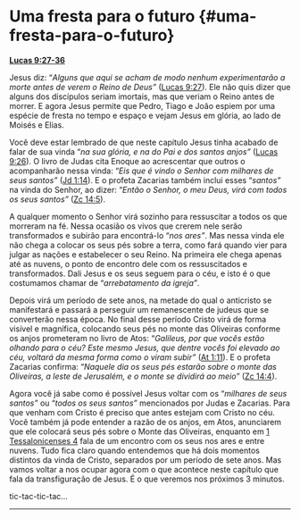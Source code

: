 # Uma fresta para o futuro {#uma-fresta-para-o-futuro}

[**Lucas 9:27-36**](http://bibliaonline.com.br/acf/lc/9/27-36)

Jesus diz: “_Alguns que aqui se acham de modo nenhum experimentarão a morte antes de verem o Reino de Deus”_ ([Lucas 9:27](http://bibliaonline.com.br/acf/lc/9/27)). Ele não quis dizer que alguns dos discípulos seriam imortais, mas que veriam o Reino antes de morrer. E agora Jesus permite que Pedro, Tiago e João espiem por uma espécie de fresta no tempo e espaço e vejam Jesus em glória, ao lado de Moisés e Elias.

Você deve estar lembrado de que neste capítulo Jesus tinha acabado de falar de sua vinda “_na sua glória, e na do Pai e dos santos anjos”_ ([Lucas 9:26](http://bibliaonline.com.br/acf/lc/9/26)). O livro de Judas cita Enoque ao acrescentar que outros o acompanharão nessa vinda: “_Eis que é vindo o Senhor com milhares de seus santos”_ ([Jd 1:14](http://bibliaonline.com.br/acf/jd/1/14)). E o profeta Zacarias também inclui esses “_santos”_ na vinda do Senhor, ao dizer: “_Então o Senhor, o meu Deus, virá com todos os seus santos”_ ([Zc 14:5](http://bibliaonline.com.br/acf/zc/14/5)).

A qualquer momento o Senhor virá sozinho para ressuscitar a todos os que morreram na fé. Nessa ocasião os vivos que crerem nele serão transformados e subirão para encontrá-lo “_nos ares”_. Mas nessa vinda ele não chega a colocar os seus pés sobre a terra, como fará quando vier para julgar as nações e estabelecer o seu Reino. Na primeira ele chega apenas até as nuvens, o ponto de encontro dele com os ressuscitados e transformados. Dali Jesus e os seus seguem para o céu, e isto é o que costumamos chamar de “_arrebatamento da igreja”_.

Depois virá um período de sete anos, na metade do qual o anticristo se manifestará e passará a perseguir um remanescente de judeus que se converterão nessa época. No final desse período Cristo virá de forma visível e magnífica, colocando seus pés no monte das Oliveiras conforme os anjos prometeram no livro de Atos: “_Galileus, por que vocês estão olhando para o céu? Este mesmo Jesus, que dentre vocês foi elevado ao céu, voltará da mesma forma como o viram subir”_ ([At 1:11](http://bibliaonline.com.br/acf/atos/1/11)). E o profeta Zacarias confirma: “_Naquele dia os seus pés estarão sobre o monte das Oliveiras, a leste de Jerusalém, e o monte se dividirá ao meio”_ ([Zc 14:4](http://bibliaonline.com.br/acf/zc/14/4)).

Agora você já sabe como é possível Jesus voltar com os “_milhares de seus santos”_ ou “_todos os seus santos”_ mencionados por Judas e Zacarias. Para que venham com Cristo é preciso que antes estejam com Cristo no céu. Você também já pode entender a razão de os anjos, em Atos, anunciarem que ele colocará seus pés sobre o Monte das Oliveiras, enquanto em [1 Tessalonicenses 4](http://bibliaonline.com.br/acf/1ts/4) fala de um encontro com os seus nos ares e entre nuvens. Tudo fica claro quando entendemos que há dois momentos distintos da vinda de Cristo, separados por um período de sete anos. Mas vamos voltar a nos ocupar agora com o que acontece neste capítulo que fala da transfiguração de Jesus. É o que veremos nos próximos 3 minutos.

tic-tac-tic-tac...

*****